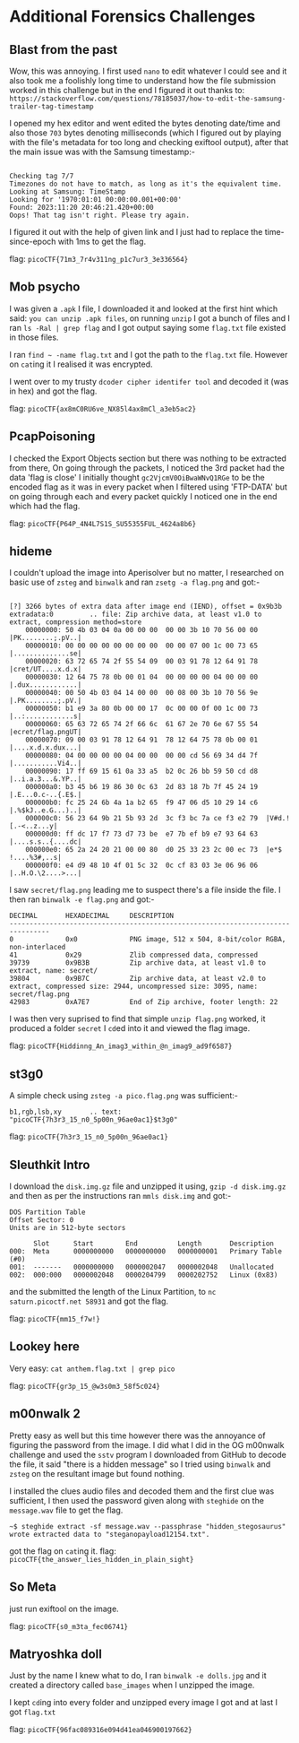 # Additional Forensics Challenges

## Blast from the past

Wow, this was annoying. I first used `nano` to edit whatever I could see and it also took me a foolishly long time to understand how the file submission worked in this challenge but in the end I figured it out thanks to: `https://stackoverflow.com/questions/78185037/how-to-edit-the-samsung-trailer-tag-timestamp`


I opened my hex editor and went edited the bytes denoting date/time and also those `703` bytes denoting milliseconds (which I figured out by playing with the file's metadata for too long and checking exiftool output), after that the main issue was with the Samsung timestamp:-

```

Checking tag 7/7
Timezones do not have to match, as long as it's the equivalent time.
Looking at Samsung: TimeStamp
Looking for '1970:01:01 00:00:00.001+00:00'
Found: 2023:11:20 20:46:21.420+00:00
Oops! That tag isn't right. Please try again.
```

I figured it out with the help of given link and I just had to replace the time-since-epoch with 1ms to get the flag.

flag: `picoCTF{71m3_7r4v311ng_p1c7ur3_3e336564}`


## Mob psycho

I was given a `.apk` I file, I downloaded it and looked at the first hint which said: `you can unzip .apk files`, on running `unzip` I got a bunch of files and I ran `ls -Ral | grep flag` and I got output saying some `flag.txt` file existed in those files.


I ran `find ~ -name flag.txt` and I got the path to the `flag.txt` file. However on `cat`ing it I realised it was encrypted.

I went over to my trusty `dcoder cipher identifer tool` and decoded it (was in hex) and got the flag.

flag: `picoCTF{ax8mC0RU6ve_NX85l4ax8mCl_a3eb5ac2}`


## PcapPoisoning

I checked the Export Objects section but there was nothing to be extracted from there, On going through the 
packets, I noticed the 3rd packet had the data 'flag is close' I initially thought `gc2VjcmV0OiBwaWNvQ1RGe` to 
be the encoded flag as it was in every packet when I filtered using 'FTP-DATA' but on going through each and 
every packet quickly I noticed one in the end which had the flag.

flag: `picoCTF{P64P_4N4L7S1S_SU55355FUL_4624a8b6}`


## hideme

I couldn't upload the image into Aperisolver but no matter, I researched on basic use of `zsteg` and `binwalk` and ran `zsetg -a flag.png` and got:-

```

[?] 3266 bytes of extra data after image end (IEND), offset = 0x9b3b
extradata:0         .. file: Zip archive data, at least v1.0 to extract, compression method=store
    00000000: 50 4b 03 04 0a 00 00 00  00 00 3b 10 70 56 00 00  |PK........;.pV..|
    00000010: 00 00 00 00 00 00 00 00  00 00 07 00 1c 00 73 65  |..............se|
    00000020: 63 72 65 74 2f 55 54 09  00 03 91 78 12 64 91 78  |cret/UT....x.d.x|
    00000030: 12 64 75 78 0b 00 01 04  00 00 00 00 04 00 00 00  |.dux............|
    00000040: 00 50 4b 03 04 14 00 00  00 08 00 3b 10 70 56 9e  |.PK........;.pV.|
    00000050: b1 e9 3a 80 0b 00 00 17  0c 00 00 0f 00 1c 00 73  |..:............s|
    00000060: 65 63 72 65 74 2f 66 6c  61 67 2e 70 6e 67 55 54  |ecret/flag.pngUT|
    00000070: 09 00 03 91 78 12 64 91  78 12 64 75 78 0b 00 01  |....x.d.x.dux...|
    00000080: 04 00 00 00 00 04 00 00  00 00 cd 56 69 34 d4 7f  |...........Vi4..|
    00000090: 17 ff 69 15 61 0a 33 a5  b2 0c 26 bb 59 50 cd d8  |..i.a.3...&.YP..|
    000000a0: b3 45 b6 19 86 30 0c 63  2d 83 18 7b 7f 45 24 19  |.E...0.c-..{.E$.|
    000000b0: fc 25 24 6b 4a 1a b2 65  f9 47 06 d5 10 29 14 c6  |.%$kJ..e.G...)..|
    000000c0: 56 23 64 9b 21 5b 93 2d  3c f3 bc 7a ce f3 e2 79  |V#d.![.-<..z...y|
    000000d0: ff dc 17 f7 73 d7 73 be  e7 7b ef b9 e7 93 64 63  |....s.s..{....dc|
    000000e0: 65 2a 24 20 21 00 00 80  d0 25 33 23 2c 00 ec 73  |e*$ !....%3#,..s|
    000000f0: e4 d9 48 10 4f 01 5c 32  0c cf 83 03 3e 06 96 06  |..H.O.\2....>...|

```

I saw `secret/flag.png` leading me to suspect there's a file inside the file. I then ran `binwalk -e flag.png` and got:-

```
DECIMAL       HEXADECIMAL     DESCRIPTION
--------------------------------------------------------------------------------
0             0x0             PNG image, 512 x 504, 8-bit/color RGBA, non-interlaced
41            0x29            Zlib compressed data, compressed
39739         0x9B3B          Zip archive data, at least v1.0 to extract, name: secret/
39804         0x9B7C          Zip archive data, at least v2.0 to extract, compressed size: 2944, uncompressed size: 3095, name: secret/flag.png
42983         0xA7E7          End of Zip archive, footer length: 22
```

I was then very suprised to find that simple `unzip flag.png` worked, it produced a folder `secret` I `cd`ed 
into it and viewed the flag image.


flag: `picoCTF{Hiddinng_An_imag3_within_@n_imag9_ad9f6587}`

## st3g0

A simple check using `zsteg -a pico.flag.png` was sufficient:-

```
b1,rgb,lsb,xy       .. text: "picoCTF{7h3r3_15_n0_5p00n_96ae0ac1}$t3g0"

```

flag: `picoCTF{7h3r3_15_n0_5p00n_96ae0ac1}`


## Sleuthkit Intro

I download the `disk.img.gz` file and unzipped it using, `gzip -d disk.img.gz` and then as per the instructions ran `mmls disk.img` and got:-


```
DOS Partition Table
Offset Sector: 0
Units are in 512-byte sectors

      Slot      Start        End          Length       Description
000:  Meta      0000000000   0000000000   0000000001   Primary Table (#0)
001:  -------   0000000000   0000002047   0000002048   Unallocated
002:  000:000   0000002048   0000204799   0000202752   Linux (0x83)
```

and the submitted the length of the Linux Partition, to `nc saturn.picoctf.net 58931` and got the flag.

flag: `picoCTF{mm15_f7w!}`


## Lookey here

Very easy: `cat anthem.flag.txt | grep pico`

flag: `picoCTF{gr3p_15_@w3s0m3_58f5c024}`


## m00nwalk 2

Pretty easy as well but this time however there was the annoyance of figuring the password from the image. I did what I did in the OG m00nwalk challenge and used the `sstv` program I downloaded from GitHub to decode the file, it said "there is a hidden message" so I tried using `binwalk` and `zsteg` on the resultant image but found nothing.

I installed the clues audio files and decoded them and the first clue was sufficient, I then used the password given along with `steghide` on the `message.wav` file to get the flag.

```
~$ steghide extract -sf message.wav --passphrase "hidden_stegosaurus"
wrote extracted data to "steganopayload12154.txt".
```

got the flag on `cat`ing it. flag: `picoCTF{the_answer_lies_hidden_in_plain_sight}`

## So Meta

just run exiftool on the image.

flag: `picoCTF{s0_m3ta_fec06741}`

## Matryoshka doll

Just by the name I knew what to do, I ran `binwalk -e dolls.jpg` and it created a directory called `base_images` when I unzipped the image.

I kept `cd`ing into every folder and unzipped every image I got and at last I got `flag.txt`

flag: `picoCTF{96fac089316e094d41ea046900197662}`
